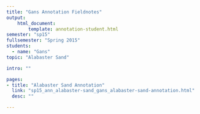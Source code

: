 ```yaml
---
title: "Gans Annotation Fieldnotes"
output:
    html_document:
        template: annotation-student.html
semester: "sp15"
fullsemester: "Spring 2015"
students:
  - name: "Gans"
topic: "Alabaster Sand"

intro: ""

pages:
- title: "Alabaster Sand Annotation"
  link: "sp15_ann_alabaster-sand_gans_alabaster-sand-annotation.html"
  desc: ""

---
```

